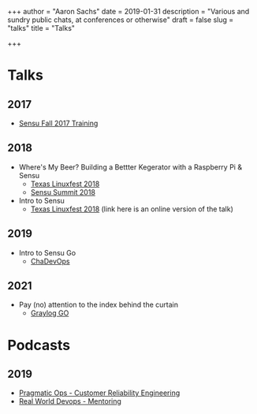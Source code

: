 +++
author = "Aaron Sachs"
date = 2019-01-31 
description = "Various and sundry public chats, at conferences or otherwise"
draft = false
slug = "talks"
title = "Talks"

+++


# Talks

## 2017

* [Sensu Fall 2017 Training][sensu-training]

## 2018

* Where's My Beer? Building a Bettter Kegerator with a Raspberry Pi & Sensu
  * [Texas Linuxfest 2018][1]
  * [Sensu Summit 2018][2]
* Intro to Sensu
  * [Texas Linuxfest 2018][3] (link here is an online version of the talk)
  
## 2019

* Intro to Sensu Go
  * [ChaDevOps][4]

## 2021

* Pay (no) attention to the index behind the curtain
  * [Graylog GO][graylog-go]
  
# Podcasts

## 2019

* [Pragmatic Ops  - Customer Reliability Engineering][5]
* [Real World Devops - Mentoring][6]
  
<!--LINKS-->
[1]: https://www.youtube.com/watch?v=bFICVwvlBXM
[2]: https://www.youtube.com/watch?v=bn9FDCzlyG0&list=PLqLtpBjHqwC8S6D_VaVEf8aaXixNEvjIC&index=7
[3]: https://soapbox.wistia.com/videos/lC5d35JbkB
[4]: https://www.meetup.com/chadevops/events/258601724/
[5]: https://www.listennotes.com/podcasts/pragmatic-ops-weekly/episode-18-customer-_1uJqCXVGem/
[6]: https://www.realworlddevops.com/episodes/mentorship-in-tech-with-aaron-sachs
[sensu-training]: https://www.youtube.com/watch?v=-j6-PVKs-X8&list=PLqLtpBjHqwC-4o7HLtK3MM2V_GdtSh-Dw
[graylog-go]: https://
